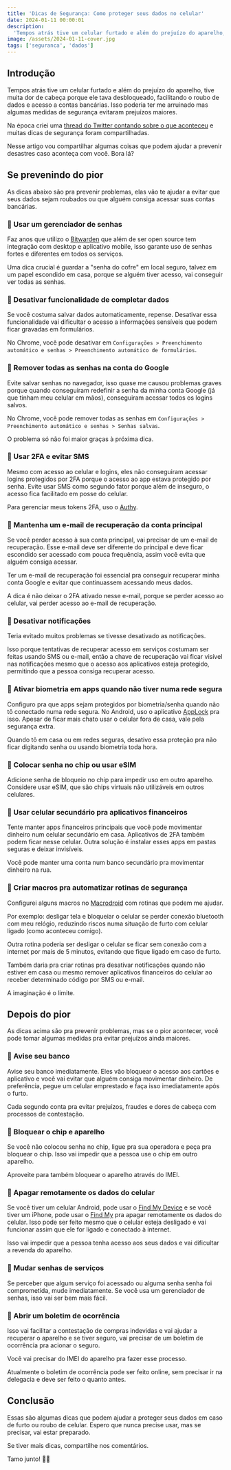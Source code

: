 ```yaml
---
title: 'Dicas de Segurança: Como proteger seus dados no celular'
date: 2024-01-11 00:00:01
description:
  'Tempos atrás tive um celular furtado e além do prejuízo do aparelho, tive muita dor de cabeça porque ele tava desbloqueado, facilitando o roubo de dados e acesso a contas bancárias'
image: /assets/2024-01-11-cover.jpg
tags: ['seguranca', 'dados']
---
```


## Introdução

Tempos atrás tive um celular furtado e além do prejuízo do aparelho, tive muita dor de cabeça porque ele tava desbloqueado, facilitando o roubo de dados e acesso a contas bancárias. Isso poderia ter me arruinado mas algumas medidas de segurança evitaram prejuízos maiores.

Na época criei uma [thread do Twitter contando sobre o que aconteceu](https://twitter.com/felipefialho_/status/1348715719908298752) e muitas dicas de segurança foram compartilhadas.

Nesse artigo vou compartilhar algumas coisas que podem ajudar a prevenir desastres caso aconteça com você. Bora lá?

## Se prevenindo do pior

As dicas abaixo são pra prevenir problemas, elas vão te ajudar a evitar que seus dados sejam roubados ou que alguém consiga acessar suas contas bancárias.

### 🔐 Usar um gerenciador de senhas

Faz anos que utilizo o [Bitwarden](https://bitwarden.com/) que além de ser open source tem integração com desktop e aplicativo mobile, isso garante uso de senhas fortes e diferentes em todos os serviços.

Uma dica crucial é guardar a "senha do cofre" em local seguro, talvez em um papel escondido em casa, porque se alguém tiver acesso, vai conseguir ver todas as senhas.

### 🔐 Desativar funcionalidade de completar dados

Se você costuma salvar dados automaticamente, repense. Desativar essa funcionalidade vai dificultar o acesso a informações sensíveis que podem ficar gravadas em formulários.

No Chrome, você pode desativar em `Configurações > Preenchimento automático e senhas > Preenchimento automático de formulários`.

### 🔐 Remover todas as senhas na conta do Google

Evite salvar senhas no navegador, isso quase me causou problemas graves porque quando conseguiram redefinir a senha da minha conta Google (já que tinham meu celular em mãos), conseguiram acessar todos os logins salvos.

No Chrome, você pode remover todas as senhas em `Configurações > Preenchimento automático e senhas > Senhas salvas`.

O problema só não foi maior graças à próxima dica.

### 🔐 Usar 2FA e evitar SMS

Mesmo com acesso ao celular e logins, eles não conseguiram acessar logins protegidos por 2FA porque o acesso ao app estava protegido por senha. Evite usar SMS como segundo fator porque além de inseguro, o acesso fica facilitado em posse do celular.

Para gerenciar meus tokens 2FA, uso o [Authy](https://authy.com/).

### 🔐 Mantenha um e-mail de recuperação da conta principal

Se você perder acesso à sua conta principal, vai precisar de um e-mail de recuperação. Esse e-mail deve ser diferente do principal e deve ficar  escondido ser acessado com pouca frequência, assim você evita que alguém consiga acessar.

Ter um e-mail de recuperação foi essencial pra conseguir recuperar minha conta Google e evitar que continuassem acessando meus dados.

A dica é não deixar o 2FA ativado nesse e-mail, porque se perder acesso ao celular, vai perder acesso ao e-mail de recuperação.

### 🔐 Desativar notificações

Teria evitado muitos problemas se tivesse desativado as notificações.

Isso porque tentativas de recuperar acesso em serviços costumam ser feitas usando SMS ou e-mail, então a chave de recuperação vai ficar visível nas notificações mesmo que o acesso aos aplicativos esteja protegido, permitindo que a pessoa consiga recuperar acesso.

### 🔐 Ativar biometria em apps quando não tiver numa rede segura

Configuro pra que apps sejam protegidos por biometria/senha quando não tô conectado numa rede segura. No Android, uso o aplicativo [AppLock](https://play.google.com/store/apps/details?id=com.domobile.applock) pra isso. Apesar de ficar mais chato usar o celular fora de casa, vale pela segurança extra.

Quando tô em casa ou em redes seguras, desativo essa proteção pra não ficar digitando senha ou usando biometria toda hora.

### 🔐 Colocar senha no chip ou usar eSIM

Adicione senha de bloqueio no chip para impedir uso em outro aparelho. Considere usar eSIM, que são chips virtuais não utilizáveis em outros celulares.

### 🔐 Usar celular secundário pra aplicativos financeiros

Tente manter apps financeiros principais que você pode movimentar dinheiro num celular secundário em casa. Aplicativos de 2FA também podem ficar nesse celular. Outra solução é instalar esses apps em pastas seguras e deixar invisíveis.

Você pode manter uma conta num banco secundário pra movimentar dinheiro na rua.

### 🔐 Criar macros pra automatizar rotinas de segurança

Configurei alguns macros no [Macrodroid](https://play.google.com/store/apps/details?id=com.arlosoft.macrodroid) com rotinas que podem me ajudar.

Por exemplo: desligar tela e bloqueiar o celular se perder conexão bluetooth com meu relógio, reduzindo riscos numa situação de furto com celular ligado (como aconteceu comigo).

Outra rotina poderia ser desligar o celular se ficar sem conexão com a internet por mais de 5 minutos, evitando que fique ligado em caso de furto.

Também daria pra criar rotinas pra desativar notificações quando não estiver em casa ou mesmo remover aplicativos financeiros do celular ao receber determinado código por SMS ou e-mail.

A imaginação é o limite.

## Depois do pior

As dicas acima são pra prevenir problemas, mas se o pior acontecer, você pode tomar algumas medidas pra evitar prejuízos ainda maiores.

### 🔐 Avise seu banco

Avise seu banco imediatamente. Eles vão bloquear o acesso aos cartões e aplicativo e você vai evitar que alguém consiga movimentar dinheiro. De preferência, pegue um celular emprestado e faça isso imediatamente após o furto.

Cada segundo conta pra evitar prejuízos, fraudes e dores de cabeça com processos de contestação.

### 🔐 Bloquear o chip e aparelho

Se você não colocou senha no chip, ligue pra sua operadora e peça pra bloquear o chip. Isso vai impedir que a pessoa use o chip em outro aparelho.

Aproveite para também bloquear o aparelho através do IMEI.

### 🔐 Apagar remotamente os dados do celular

Se você tiver um celular Android, pode usar o [Find My Device](https://www.google.com/android/find) e se você tiver um iPhone, pode usar o [Find My](https://www.apple.com/br/icloud/find-my/) pra apagar remotamente os dados do celular. Isso pode ser feito mesmo que o celular esteja desligado e vai funcionar assim que ele for ligado e conectado à internet.

Isso vai impedir que a pessoa tenha acesso aos seus dados e vai dificultar a revenda do aparelho.

### 🔐 Mudar senhas de serviços

Se perceber que algum serviço foi acessado ou alguma senha senha foi comprometida, mude imediatamente. Se você usa um gerenciador de senhas, isso vai ser bem mais fácil.

### 🔐 Abrir um boletim de ocorrência

Isso vai facilitar a contestação de compras indevidas e vai ajudar a recuperar o aparelho e se tiver seguro, vai precisar de um boletim de ocorrência pra acionar o seguro.

Você vai precisar do IMEI do aparelho pra fazer esse processo.

Atualmente o boletim de ocorrência pode ser feito online, sem precisar ir na delegacia e deve ser feito o quanto antes.

## Conclusão

Essas são algumas dicas que podem ajudar a proteger seus dados em caso de furto ou roubo de celular. Espero que nunca precise usar, mas se precisar, vai estar preparado.

Se tiver mais dicas, compartilhe nos comentários.

Tamo junto! 🤜🤛
